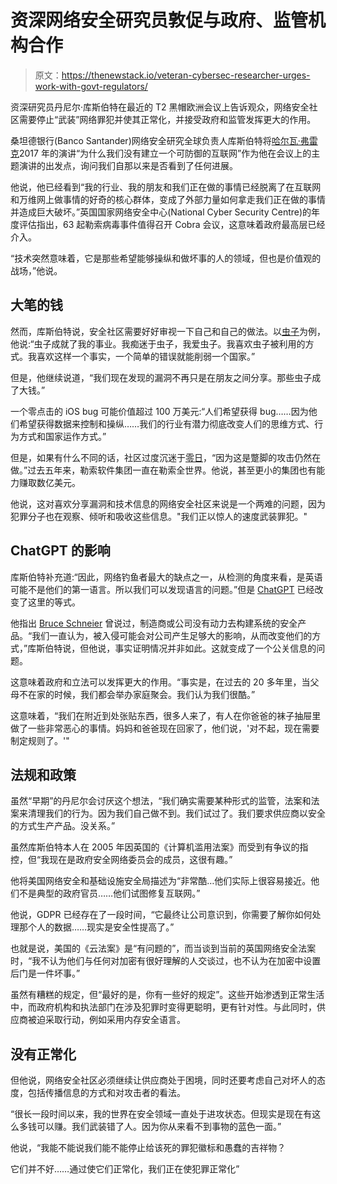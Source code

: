 # 资深网络安全研究员敦促与政府、监管机构合作

> 原文：<https://thenewstack.io/veteran-cybersec-researcher-urges-work-with-govt-regulators/>

资深研究员丹尼尔·库斯伯特在最近的 T2 黑帽欧洲会议上告诉观众，网络安全社区需要停止“武装”网络罪犯并使其正常化，并接受政府和监管发挥更大的作用。

桑坦德银行(Banco Santander)网络安全研究全球负责人库斯伯特将[哈尔瓦·弗雷克](https://twitter.com/halvarflake)2017 年的演讲“为什么我们没有建立一个可防御的互联网”作为他在会议上的主题演讲的出发点，询问我们自那以来是否看到了任何进展。

他说，他已经看到“我的行业、我的朋友和我们正在做的事情已经脱离了在互联网和万维网上做事情的好奇的核心群体，变成了外部力量如何拿走我们正在做的事情并造成巨大破坏。”英国国家网络安全中心(National Cyber Security Centre)的年度评估指出，63 起勒索病毒事件值得召开 Cobra 会议，这意味着政府最高层已经介入。

“技术突然意味着，它是那些希望能够操纵和做坏事的人的领域，但也是价值观的战场，”他说。

## 大笔的钱

然而，库斯伯特说，安全社区需要好好审视一下自己和自己的做法。以[虫子](https://thenewstack.io/can-ai-find-bugs-in-your-code/)为例，他说:“虫子成就了我的事业。我痴迷于虫子，我爱虫子。我喜欢虫子被利用的方式。我喜欢这样一个事实，一个简单的错误就能削弱一个国家。”

但是，他继续说道，“我们现在发现的漏洞不再只是在朋友之间分享。那些虫子成了大钱。”

一个零点击的 iOS bug 可能价值超过 100 万美元:“人们希望获得 bug……因为他们希望获得数据来控制和操纵……我们的行业有潜力彻底改变人们的思维方式、行为方式和国家运作方式。”

但是，如果有什么不同的话，社区过度沉迷于[零日](https://thenewstack.io/security-trouble-in-argo-continuous-delivery-program/)，“因为这是蹩脚的攻击仍然在做。”过去五年来，勒索软件集团一直在勒索全世界。他说，甚至更小的集团也有能力赚取数亿美元。

他说，这对喜欢分享漏洞和技术信息的网络安全社区来说是一个两难的问题，因为犯罪分子也在观察、倾听和吸收这些信息。"我们正以惊人的速度武装罪犯。"

## ChatGPT 的影响

库斯伯特补充道:“因此，网络钓鱼者最大的缺点之一，从检测的角度来看，是英语可能不是他们的第一语言。所以我们可以发现语言的问题。”但是 [ChatGPT](https://thenewstack.io/chatgpt-smart-but-not-smart-enough/) 已经改变了这里的等式。

他指出 [Bruce Schneier](https://www.schneier.com/) 曾说过，制造商或公司没有动力去构建系统的安全产品。“我们一直认为，被入侵可能会对公司产生足够大的影响，从而改变他们的方式，”库斯伯特说，但他说，事实证明情况并非如此。这就变成了一个公关信息的问题。

这意味着政府和立法可以发挥更大的作用。“事实是，在过去的 20 多年里，当父母不在家的时候，我们都会举办家庭聚会。我们认为我们很酷。”

这意味着，“我们在附近到处张贴东西，很多人来了，有人在你爸爸的袜子抽屉里做了一些非常恶心的事情。妈妈和爸爸现在回家了，他们说，'对不起，现在需要制定规则了。'"

## 法规和政策

虽然“早期”的丹尼尔会讨厌这个想法，“我们确实需要某种形式的监管，法案和法案来清理我们的行为。因为我们自己做不到。我们试过了。我们要求供应商以安全的方式生产产品。没关系。”

虽然库斯伯特本人在 2005 年因英国的《计算机滥用法案》而受到有争议的指控，但“我现在是政府安全网络委员会的成员，这很有趣。”

他将美国网络安全和基础设施安全局描述为“非常酷…他们实际上很容易接近。他们不是典型的政府官员……他们试图修复互联网。”

他说，GDPR 已经存在了一段时间，“它最终让公司意识到，你需要了解你如何处理那个人的数据……现实是安全性提高了。”

也就是说，美国的《云法案》是“有问题的”，而当谈到当前的英国网络安全法案时，“我不认为他们与任何对加密有很好理解的人交谈过，也不认为在加密中设置后门是一件坏事。”

虽然有糟糕的规定，但“最好的是，你有一些好的规定”。这些开始渗透到正常生活中，而政府机构和执法部门在涉及犯罪时变得更聪明，更有针对性。与此同时，供应商被迫采取行动，例如采用内存安全语言。

## 没有正常化

但他说，网络安全社区必须继续让供应商处于困境，同时还要考虑自己对坏人的态度，包括传播信息的方式和对攻击者的看法。

“很长一段时间以来，我的世界在安全领域一直处于进攻状态。但现实是现在有这么多钱可以赚。我们武装错了人。因为你从来看不到事物的蓝色一面。”

他说，“我能不能说我们能不能停止给该死的罪犯徽标和愚蠢的吉祥物？

它们并不好……通过使它们正常化，我们正在使犯罪正常化”

<svg xmlns:xlink="http://www.w3.org/1999/xlink" viewBox="0 0 68 31" version="1.1"><title>Group</title> <desc>Created with Sketch.</desc></svg>